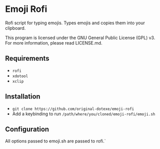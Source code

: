 # Emoji Rofi
Rofi script for typing emojis. Types emojis and copies them into your clipboard.

This program is licensed under the GNU General Public License (GPL) v3. For more information, please read LICENSE.md.

## Requirements
+ `rofi`
+ `xdotool`
+ `xclip`

## Installation
+ `git clone https://github.com/original-dotexe/emoji-rofi`
+ Add a keybinding to run `/path/where/you/cloned/emoji-rofi/emoji.sh`

## Configuration
All options passed to emoji.sh are passed to rofi.`
